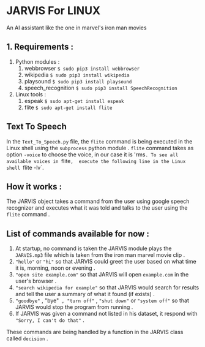 # JARVIS For LINUX

An AI assistant like the one in marvel's iron man movies
## 1. Requirements :
1. Python modules :
    1. webbrowser `$ sudo pip3 install webbrowser`
    2. wikipedia  `$ sudo pip3 install wikipedia`
    3. playsound  `$ sudo pip3 install playsound`
    4. speech_recognition `$ sudo pip3 install SpeechRecognition`
2. Linux tools :
    1. espeak `$ sudo apt-get install espeak`
    2. flite  `$ sudo apt-get install flite`
    
## Text To Speech

In the `Text_To_Speech.py` file, the `flite` command is being executed in the Linux shell using the `subprocess` python module .
`flite` command takes as option `-voice` to choose the voice,  in our case it is 'rms`. To see all available voices in `flite`, 
execute the following line in the Linux shell `flite -lv`.

## How it works :

The JARVIS object takes a command from the user using google speech recognizer and executes what it was told and talks to the user using the `flite` command .

## List of commands available for now :

1. At startup, no command is taken the JARVIS module plays the `JARVIS.mp3` file which is taken from the iron man marvel movie clip .
2. `"hello"` or `"hi"` so that JARVIS could greet the user based on what time it is, morning, noon or evening .
3. `"open site example.com"` so that JARVIS will open `example.com` in the user's browser .
4. `"search wikipedia for example"` so that JARVIS would search for results and tell the user a summary of what it found (if exists) .
5. `"goodbye"` , "bye"` , "turn off"` , `"shut down"` or `"system off"` so that JARVIS would stop the program from running .
6. If JARVIS was given a command not listed in his dataset, it respond with `"Sorry, I can't do that"` .

These commands are being handled by a function in the JARVIS class called `decision` .
